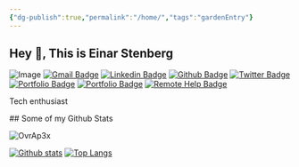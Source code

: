 ```yaml
---
{"dg-publish":true,"permalink":"/home/","tags":"gardenEntry"}
---
```



## Hey 👋, This is Einar Stenberg
![Image](https://avatars.githubusercontent.com/u/14344702?v=4)
[![Gmail Badge](https://img.shields.io/badge/-einar@stenberg.cloud-c14438?style=flat&logo=Gmail&logoColor=white&link=mailto:einar@stenberg.cloud)](mailto:einar@stenberg.cloud) 
[![Linkedin Badge](https://img.shields.io/badge/-einarstenberg-0072b1?style=flat&logo=Linkedin&logoColor=white&link=https://www.linkedin.com/in/einarstenberg/)](https://www.linkedin.com/in/einarstenberg/) [![Github Badge](https://img.shields.io/badge/-OvrAp3x-grey?style=flat&logo=github&logoColor=white&link=https://github.com/OvrAp3x/)](https://www.github.com/OvrAp3x/) [![Twitter Badge](https://img.shields.io/badge/-@einarstenberg-00acee?style=flat&logo=twitter&logoColor=white&link=https://twitter.com/@einarstenberg/)](https://www.twitter.com/@einarstenberg/) [![Portfolio Badge](https://img.shields.io/badge/portfolio-web-blue?style=flat&link=https://wiki.wehasinter.net/)](https://wiki.wehasinter.net/)
[![Portfolio Badge](https://img.shields.io/badge/Stackexchange-web-blue?style=flat&link=https://stackoverflow.com/users/17973281/1ar)](https://stackoverflow.com/users/17973281/1ar)
[![Remote Help Badge](https://img.shields.io/badge/Remote%20Help-web-green?style=flat&link=https://mesh.wehasinter.net/agentinvite?c=6iD0kel8i6YEYghCv9GUKJPi2WcyMIVuOY$$63ejuNbGaejylA38baBhplyxYfZsXkcTr4vs8V0XAGJSDPPDK$iJzf6NPwHWc6VNII7qDD7q8Jlz2FJhU4qLKp3QYm6I5t$KGbYnS@NbqyAlnABXIzIIBDG4Yr64x$IcKdYwTUs@xr0LET6STf76Lxf25RxzrVEBNWs=)](https://mesh.wehasinter.net/agentinvite?c=6iD0kel8i6YEYghCv9GUKJPi2WcyMIVuOY$$63ejuNbGaejylA38baBhplyxYfZsXkcTr4vs8V0XAGJSDPPDK$iJzf6NPwHWc6VNII7qDD7q8Jlz2FJhU4qLKp3QYm6I5t$KGbYnS@NbqyAlnABXIzIIBDG4Yr64x$IcKdYwTUs@xr0LET6STf76Lxf25RxzrVEBNWs=)
 <p align='left'>Tech enthusiast</p>
## Some of my Github Stats
<p align=left> <img src=https://komarev.com/ghpvc/?username=OvrAp3x alt=OvrAp3x /> </p>

[![Github stats](https://github-readme-stats.vercel.app/api?username=OvrAp3x&show_icons=true&include_all_commits=true)](https://github.com/OvrAp3x/github-readme-stats)
[![Top Langs](https://github-readme-stats.vercel.app/api/top-langs/?username=OvrAp3x&layout=compact)](https://github.com/OvrAp3x/github-readme-stats)